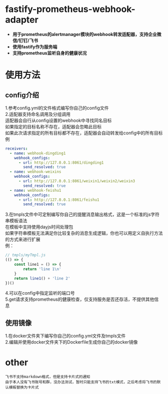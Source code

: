 # fastify-prometheus-webhook-adapter
- **用于prometheus的alertmanager模块的webhook转发适配器，支持企业微信/钉钉/飞书**
- **使用fastify作为服务端**
- **支持prometheus监听自身的健康状况**


# 使用方法
## config介绍
1.参考config.yml的文件格式编写你自己的config文件    
2.适配器支持命名调用及分组调用  
适配器会自行从config设置的webhook中寻找同名目标     
如果指定的目标名称不存在，适配器会忽略此目标    
如果此次请求指定的所有目标都不存在，适配器会自动转发给config中的所有目标    
例
```yml
receivers:
  - name: webhook-dingding1
    webhook_configs:
      - url: http://127.0.0.1:8061/dingding1
        send_resolved: true
  - name: webhook-weixins
    webhook_configs:
      - url: http://127.0.0.1:8061/weixin1/weixin2/weixin3
        send_resolved: true
  - name: webhook-feishu1
    webhook_configs:
      - url: http://127.0.0.1:8061/feishu1
        send_resolved: true
```
3.在tmpls文件中可定制编写你自己的提醒消息输出格式，这是一个标准的js字符串模板语法   
在模板中支持使用dayjs时间处理包         
如果字符串模板无法满足你比较复杂的消息生成逻辑，你也可以用定义自执行方法的方式来进行扩展       
例：        
```javascript
// tmpls/myTmpl.js
(() => {
    const line1 = () => {
        return 'line 1\n'
    }
    return line1() + 'line 2'
})()
```
4.可以在config中指定监听的端口号    
5.get请求支持prometheus的健康检查，仅支持服务是否还存活，不提供其他信息


## 使用镜像
1.在docker文件夹下编写你自己的config.yml文件及tmpls文件     
2.编辑并使用docker文件夹下的Dockerfile生成你自己的docker镜像

# other

    飞书不支持markdown格式，但是支持卡片式的通知
    由于本人没有飞书账号和群，没办法测试，暂时只能支持飞书的txt模式，之后考虑将飞书的默认模板替换为卡片式
